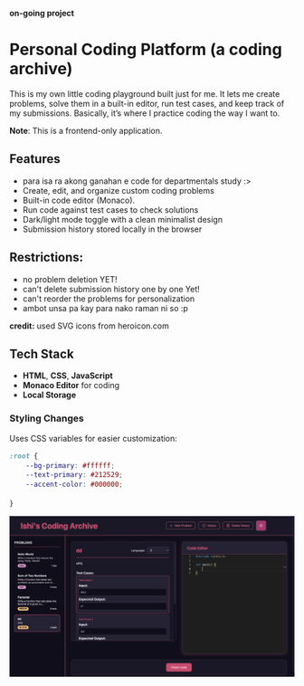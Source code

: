 **on-going project**

# Personal Coding Platform (a coding archive) 

This is my own little coding playground built just for me. It lets me create problems, solve them in a built-in editor, run test cases,
and keep track of my submissions. Basically, it’s where I practice coding the way I want to.

**Note**: This is a frontend-only application. 

## Features  

- para isa ra akong ganahan e code for departmentals study :> 
- Create, edit, and organize custom coding problems  
- Built-in code editor (Monaco). 
- Run code against test cases to check solutions  
- Dark/light mode toggle with a clean minimalist design  
- Submission history stored locally in the browser

## Restrictions:
- no problem deletion YET!
- can't delete submission history one by one Yet!
- can't reorder the problems for personalization
- ambot unsa pa kay para nako raman ni so :p
  
**credit:** used SVG icons from heroicon.com

## Tech Stack  

- **HTML**, **CSS**, **JavaScript**  
- **Monaco Editor** for coding  
- **Local Storage**

### Styling Changes

Uses CSS variables for easier customization:

```css
:root {
    --bg-primary: #ffffff;
    --text-primary: #212529;
    --accent-color: #000000;
  
}
```
![Alt text](media/ahm.png)

